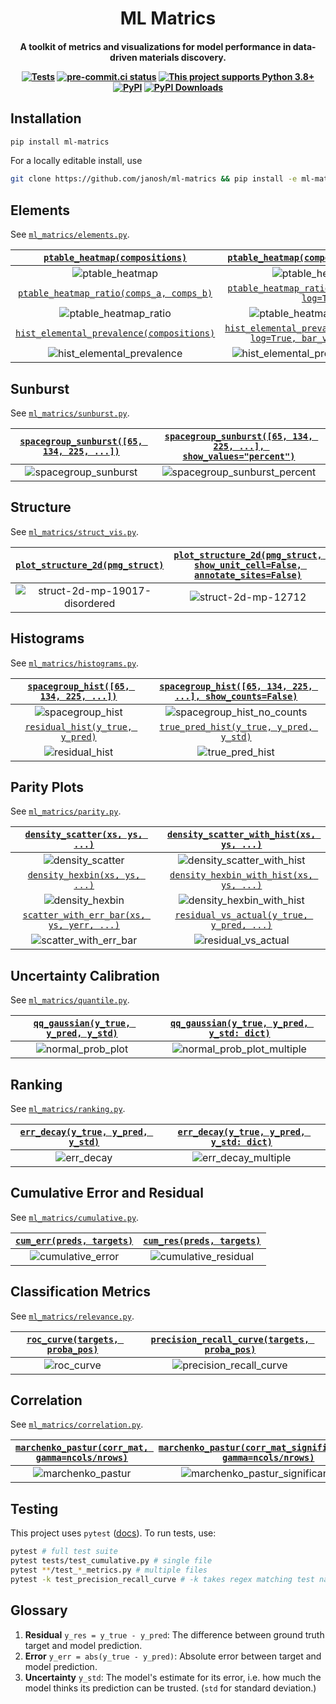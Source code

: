 <h1 align="center">ML Matrics</h1>

<h4 align="center">

A toolkit of metrics and visualizations for model performance in data-driven materials discovery.

[![Tests](https://github.com/janosh/ml-matrics/actions/workflows/test.yml/badge.svg)](https://github.com/janosh/ml-matrics/actions/workflows/test.yml)
[![pre-commit.ci status](https://results.pre-commit.ci/badge/github/janosh/ml-matrics/main.svg)](https://results.pre-commit.ci/latest/github/janosh/ml-matrics/main)
[![This project supports Python 3.8+](https://img.shields.io/badge/Python-3.8+-blue.svg)](https://python.org/downloads)
[![PyPI](https://img.shields.io/pypi/v/ml-matrics)](https://pypi.org/project/ml-matrics)
[![PyPI Downloads](https://img.shields.io/pypi/dm/ml-matrics)](https://pypistats.org/packages/ml-matrics)

</h4>

## Installation

```sh
pip install ml-matrics
```

For a locally editable install, use

```sh
git clone https://github.com/janosh/ml-matrics && pip install -e ml-matrics
```

## Elements

See [`ml_matrics/elements.py`](ml_matrics/elements.py).

|      [`ptable_heatmap(compositions)`](ml_matrics/elements.py)       |                [`ptable_heatmap(compositions, log=True)`](ml_matrics/elements.py)                 |
| :-----------------------------------------------------------------: | :-----------------------------------------------------------------------------------------------: |
|                          ![ptable_heatmap]                          |                                       ![ptable_heatmap_log]                                       |
| [`ptable_heatmap_ratio(comps_a, comps_b)`](ml_matrics/elements.py)  |           [`ptable_heatmap_ratio(comps_b, comps_a, log=True)`](ml_matrics/elements.py)            |
|                       ![ptable_heatmap_ratio]                       |                                  ![ptable_heatmap_ratio_inverse]                                  |
| [`hist_elemental_prevalence(compositions)`](ml_matrics/elements.py) | [`hist_elemental_prevalence(compositions, log=True, bar_values='count')`](ml_matrics/elements.py) |
|                    ![hist_elemental_prevalence]                     |                              ![hist_elemental_prevalence_log_count]                               |

## Sunburst

See [`ml_matrics/sunburst.py`](ml_matrics/sunburst.py).

| [`spacegroup_sunburst([65, 134, 225, ...])`](ml_matrics/sunburst.py) | [`spacegroup_sunburst([65, 134, 225, ...], show_values="percent")`](ml_matrics/sunburst.py) |
| :------------------------------------------------------------------: | :-----------------------------------------------------------------------------------------: |
|                        ![spacegroup_sunburst]                        |                               ![spacegroup_sunburst_percent]                                |

## Structure

See [`ml_matrics/struct_vis.py`](ml_matrics/struct_vis.py).

| [`plot_structure_2d(pmg_struct)`](ml_matrics/struct_vis.py) | [`plot_structure_2d(pmg_struct, show_unit_cell=False, annotate_sites=False)`](ml_matrics/struct_vis.py) |
| :---------------------------------------------------------: | :-----------------------------------------------------------------------------------------------------: |
|              ![struct-2d-mp-19017-disordered]               |                                          ![struct-2d-mp-12712]                                          |

## Histograms

See [`ml_matrics/histograms.py`](ml_matrics/histograms.py).

| [`spacegroup_hist([65, 134, 225, ...])`](ml_matrics/histograms.py) | [`spacegroup_hist([65, 134, 225, ...], show_counts=False)`](ml_matrics/histograms.py) |
| :----------------------------------------------------------------: | :-----------------------------------------------------------------------------------: |
|                         ![spacegroup_hist]                         |                             ![spacegroup_hist_no_counts]                              |
|    [`residual_hist(y_true, y_pred)`](ml_matrics/histograms.py)     |          [`true_pred_hist(y_true, y_pred, y_std)`](ml_matrics/histograms.py)          |
|                          ![residual_hist]                          |                                   ![true_pred_hist]                                   |

## Parity Plots

See [`ml_matrics/parity.py`](ml_matrics/parity.py).

|      [`density_scatter(xs, ys, ...)`](ml_matrics/parity.py)       | [`density_scatter_with_hist(xs, ys, ...)`](ml_matrics/parity.py)  |
| :---------------------------------------------------------------: | :---------------------------------------------------------------: |
|                        ![density_scatter]                         |                   ![density_scatter_with_hist]                    |
|       [`density_hexbin(xs, ys, ...)`](ml_matrics/parity.py)       |  [`density_hexbin_with_hist(xs, ys, ...)`](ml_matrics/parity.py)  |
|                         ![density_hexbin]                         |                    ![density_hexbin_with_hist]                    |
| [`scatter_with_err_bar(xs, ys, yerr, ...)`](ml_matrics/parity.py) | [`residual_vs_actual(y_true, y_pred, ...)`](ml_matrics/parity.py) |
|                      ![scatter_with_err_bar]                      |                       ![residual_vs_actual]                       |

## Uncertainty Calibration

See [`ml_matrics/quantile.py`](ml_matrics/quantile.py).

| [`qq_gaussian(y_true, y_pred, y_std)`](ml_matrics/quantile.py) | [`qq_gaussian(y_true, y_pred, y_std: dict)`](ml_matrics/quantile.py) |
| :------------------------------------------------------------: | :------------------------------------------------------------------: |
|                      ![normal_prob_plot]                       |                     ![normal_prob_plot_multiple]                     |

## Ranking

See [`ml_matrics/ranking.py`](ml_matrics/ranking.py).

| [`err_decay(y_true, y_pred, y_std)`](ml_matrics/ranking.py) | [`err_decay(y_true, y_pred, y_std: dict)`](ml_matrics/ranking.py) |
| :---------------------------------------------------------: | :---------------------------------------------------------------: |
|                        ![err_decay]                         |                       ![err_decay_multiple]                       |

## Cumulative Error and Residual

See [`ml_matrics/cumulative.py`](ml_matrics/cumulative.py).

| [`cum_err(preds, targets)`](ml_matrics/cumulative.py) | [`cum_res(preds, targets)`](ml_matrics/cumulative.py) |
| :---------------------------------------------------: | :---------------------------------------------------: |
|                  ![cumulative_error]                  |                ![cumulative_residual]                 |

## Classification Metrics

See [`ml_matrics/relevance.py`](ml_matrics/relevance.py).

| [`roc_curve(targets, proba_pos)`](ml_matrics/relevance.py) | [`precision_recall_curve(targets, proba_pos)`](ml_matrics/relevance.py) |
| :--------------------------------------------------------: | :---------------------------------------------------------------------: |
|                        ![roc_curve]                        |                        ![precision_recall_curve]                        |

## Correlation

See [`ml_matrics/correlation.py`](ml_matrics/correlation.py).

| [`marchenko_pastur(corr_mat, gamma=ncols/nrows)`](ml_matrics/correlation.py) | [`marchenko_pastur(corr_mat_significant_eval, gamma=ncols/nrows)`](ml_matrics/correlation.py) |
| :--------------------------------------------------------------------------: | :-------------------------------------------------------------------------------------------: |
|                             ![marchenko_pastur]                              |                             ![marchenko_pastur_significant_eval]                              |

## Testing

This project uses `pytest` ([docs](https://docs.pytest.org/en/stable/usage.html)). To run tests, use:

```sh
pytest # full test suite
pytest tests/test_cumulative.py # single file
pytest **/test_*_metrics.py # multiple files
pytest -k test_precision_recall_curve # -k takes regex matching test names
```

## Glossary

1. **Residual** `y_res = y_true - y_pred`: The difference between ground truth target and model prediction.
2. **Error** `y_err = abs(y_true - y_pred)`: Absolute error between target and model prediction.
3. **Uncertainty** `y_std`: The model's estimate for its error, i.e. how much the model thinks its prediction can be trusted. (`std` for standard deviation.)

[cumulative_error]: https://raw.githubusercontent.com/janosh/ml-matrics/main/assets/cumulative_error.svg
[cumulative_residual]: https://raw.githubusercontent.com/janosh/ml-matrics/main/assets/cumulative_residual.svg
[density_hexbin_with_hist]: https://raw.githubusercontent.com/janosh/ml-matrics/main/assets/density_hexbin_with_hist.svg
[density_hexbin]: https://raw.githubusercontent.com/janosh/ml-matrics/main/assets/density_hexbin.svg
[density_scatter_with_hist]: https://raw.githubusercontent.com/janosh/ml-matrics/main/assets/density_scatter_with_hist.svg
[density_scatter]: https://raw.githubusercontent.com/janosh/ml-matrics/main/assets/density_scatter.svg
[err_decay_multiple]: https://raw.githubusercontent.com/janosh/ml-matrics/main/assets/err_decay_multiple.svg
[err_decay]: https://raw.githubusercontent.com/janosh/ml-matrics/main/assets/err_decay.svg
[hist_elemental_prevalence_log_count]: https://raw.githubusercontent.com/janosh/ml-matrics/main/assets/hist_elemental_prevalence_log_count.svg
[hist_elemental_prevalence]: https://raw.githubusercontent.com/janosh/ml-matrics/main/assets/hist_elemental_prevalence.svg
[marchenko_pastur_significant_eval]: https://raw.githubusercontent.com/janosh/ml-matrics/main/assets/marchenko_pastur_significant_eval.svg
[marchenko_pastur]: https://raw.githubusercontent.com/janosh/ml-matrics/main/assets/marchenko_pastur.svg
[normal_prob_plot_multiple]: https://raw.githubusercontent.com/janosh/ml-matrics/main/assets/normal_prob_plot_multiple.svg
[normal_prob_plot]: https://raw.githubusercontent.com/janosh/ml-matrics/main/assets/normal_prob_plot.svg
[precision_recall_curve]: https://raw.githubusercontent.com/janosh/ml-matrics/main/assets/precision_recall_curve.svg
[ptable_heatmap_log]: https://raw.githubusercontent.com/janosh/ml-matrics/main/assets/ptable_heatmap_log.svg
[ptable_heatmap_ratio_inverse]: https://raw.githubusercontent.com/janosh/ml-matrics/main/assets/ptable_heatmap_ratio_inverse.svg
[ptable_heatmap_ratio]: https://raw.githubusercontent.com/janosh/ml-matrics/main/assets/ptable_heatmap_ratio.svg
[ptable_heatmap]: https://raw.githubusercontent.com/janosh/ml-matrics/main/assets/ptable_heatmap.svg
[residual_hist]: https://raw.githubusercontent.com/janosh/ml-matrics/main/assets/residual_hist.svg
[residual_vs_actual]: https://raw.githubusercontent.com/janosh/ml-matrics/main/assets/residual_vs_actual.svg
[roc_curve]: https://raw.githubusercontent.com/janosh/ml-matrics/main/assets/roc_curve.svg
[scatter_with_err_bar]: https://raw.githubusercontent.com/janosh/ml-matrics/main/assets/scatter_with_err_bar.svg
[spacegroup_hist_no_counts]: https://raw.githubusercontent.com/janosh/ml-matrics/main/assets/spacegroup_hist_no_counts.svg
[spacegroup_hist]: https://raw.githubusercontent.com/janosh/ml-matrics/main/assets/spacegroup_hist.svg
[spacegroup_sunburst_percent]: https://raw.githubusercontent.com/janosh/ml-matrics/main/assets/spacegroup_sunburst_percent.svg
[spacegroup_sunburst]: https://raw.githubusercontent.com/janosh/ml-matrics/main/assets/spacegroup_sunburst.svg
[struct-2d-mp-12712]: https://raw.githubusercontent.com/janosh/ml-matrics/main/assets/struct-2d-mp-12712.svg
[struct-2d-mp-19017-disordered]: https://raw.githubusercontent.com/janosh/ml-matrics/main/assets/struct-2d-mp-19017-disordered.svg
[true_pred_hist]: https://raw.githubusercontent.com/janosh/ml-matrics/main/assets/true_pred_hist.svg
